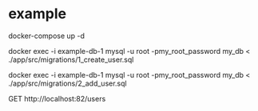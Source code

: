 # example
docker-compose up -d 

docker exec -i example-db-1 mysql -u root -pmy_root_password my_db < ./app/src/migrations/1_create_user.sql

docker exec -i example-db-1 mysql -u root -pmy_root_password my_db < ./app/src/migrations/2_add_user.sql


GET http://localhost:82/users
